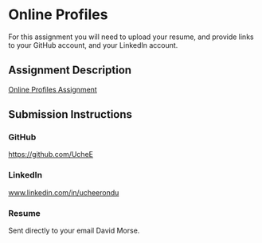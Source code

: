 # Online Profiles
For this assignment you will need to upload your resume, and provide links to your GitHub account, and your LinkedIn account.

## Assignment Description
[Online Profiles Assignment](https://education.launchcode.org/liftoff/assignments/online-profiles/)

## Submission Instructions

### GitHub
https://github.com/UcheE

### LinkedIn
www.linkedin.com/in/ucheerondu

### Resume
Sent directly to your email David Morse.
